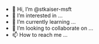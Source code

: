 - 👋 Hi, I’m @stkaiser-msft
- 👀 I’m interested in ...
- 🌱 I’m currently learning ...
- 💞️ I’m looking to collaborate on ...
- 📫 How to reach me ...


